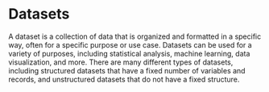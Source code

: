 # Datasets

A dataset is a collection of data that is organized and formatted in a specific way, often for a specific purpose or use case. Datasets can be used for a variety of purposes, including statistical analysis, machine learning, data visualization, and more. There are many different types of datasets, including structured datasets that have a fixed number of variables and records, and unstructured datasets that do not have a fixed structure.


